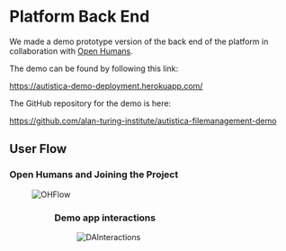# Platform Back End

We made a demo prototype version of the back end of the platform in collaboration with [Open Humans](https://www.openhumans.org). 

The demo can be found by following this link: 

https://autistica-demo-deployment.herokuapp.com/

The GitHub repository for the demo is here: 

https://github.com/alan-turing-institute/autistica-filemanagement-demo


## User Flow

### Open Humans and Joining the Project

<figure>
  <img src="https://raw.githubusercontent.com/alan-turing-institute/autistica-filemanagement-demo/master/img/open-humans-interactions.png"
       alt="OHFlow">
<figure>

### Demo app interactions

<figure>
  <img src="https://raw.githubusercontent.com/alan-turing-institute/autistica-filemanagement-demo/master/img/interactions.png"
       alt="DAInteractions">
<figure>
